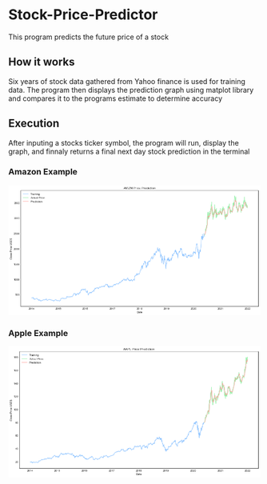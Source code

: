 # Stock-Price-Predictor

This program predicts the future price of a stock

## How it works

Six years of stock data gathered from Yahoo finance is used for training data. The program then displays the prediction graph using matplot library and compares it to the programs estimate to determine accuracy

## Execution

After inputing a stocks ticker symbol, the program will run, display the graph, and finnaly returns a final next day stock prediction in the terminal

### Amazon Example

![](images/AmazonPricePrediction.PNG)

### Apple Example

![](images/ApplePricePrediction.PNG)

